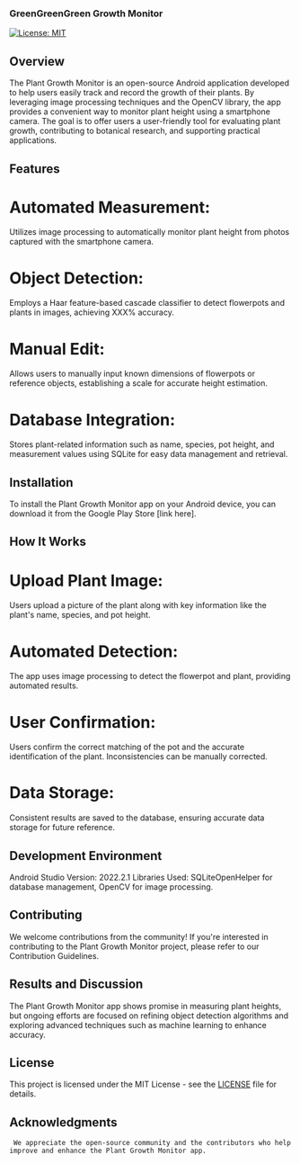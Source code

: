 ### GreenGreenGreen Growth Monitor

[![License: MIT](https://img.shields.io/badge/License-MIT-yellow.svg)](https://opensource.org/licenses/MIT)

## Overview
The Plant Growth Monitor is an open-source Android application developed to help users easily track and record the growth of their plants. By leveraging image processing techniques and the OpenCV library, the app provides a convenient way to monitor plant height using a smartphone camera. The goal is to offer users a user-friendly tool for evaluating plant growth, contributing to botanical research, and supporting practical applications.

## Features
# Automated Measurement: 
  Utilizes image processing to automatically monitor plant height from photos captured with the smartphone camera.

# Object Detection:  
  Employs a Haar feature-based cascade classifier to detect flowerpots and plants in images, achieving XXX% accuracy.

# Manual Edit: 
  Allows users to manually input known dimensions of flowerpots or reference objects, establishing a scale for accurate height estimation.

# Database Integration: 
  Stores plant-related information such as name, species, pot height, and measurement values using SQLite for easy data management and retrieval.

## Installation
  To install the Plant Growth Monitor app on your Android device, you can download it from the Google Play Store [link here].

## How It Works
# Upload Plant Image: 
  Users upload a picture of the plant along with key information like the plant's name, species, and pot height.

# Automated Detection: 
  The app uses image processing to detect the flowerpot and plant, providing automated results.

# User Confirmation: 
  Users confirm the correct matching of the pot and the accurate identification of the plant. Inconsistencies can be manually corrected.

# Data Storage: 
  Consistent results are saved to the database, ensuring accurate data storage for future reference.

## Development Environment
   Android Studio Version: 2022.2.1
   Libraries Used: SQLiteOpenHelper for database management, OpenCV for image processing.

## Contributing
   We welcome contributions from the community! If you're interested in contributing to the Plant Growth Monitor project, please refer to our Contribution Guidelines.

## Results and Discussion
   The Plant Growth Monitor app shows promise in measuring plant heights, but ongoing efforts are focused on refining object detection algorithms and exploring advanced techniques such as machine learning to enhance accuracy.

## License

This project is licensed under the MIT License - see the [LICENSE](LICENSE) file for details.

## Acknowledgments
     We appreciate the open-source community and the contributors who help improve and enhance the Plant Growth Monitor app.

